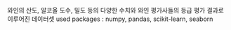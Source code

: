 와인의 산도, 알코올 도수, 밀도 등의 다양한 수치와 와인 평가사들의 등급 평가 결과로 이루어진 데이터셋
used packages : numpy, pandas, scikit-learn, seaborn
